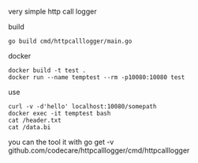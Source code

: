 very simple http call logger

build

    go build cmd/httpcalllogger/main.go
    
docker

    docker build -t test .
    docker run --name temptest --rm -p10080:10080 test 
    
use

    curl -v -d'hello' localhost:10080/somepath
    docker exec -it temptest bash
    cat /header.txt 
    cat /data.bi

you can the tool it with go get -v github.com/codecare/httpcalllogger/cmd/httpcalllogger
